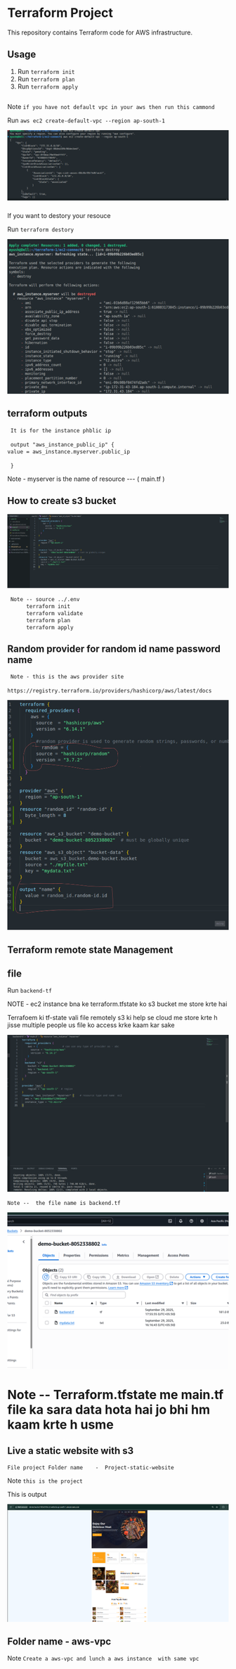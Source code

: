 # Terraform Project

This repository contains Terraform code for AWS infrastructure.

## Usage
1. Run `terraform init`
2. Run `terraform plan`
3. Run `terraform apply`

##

  Note ` if you have not default vpc in your aws then run this cammond `

  Run ` aws ec2 create-default-vpc --region ap-south-1 `

   ![alt text](<Screenshot from 2025-09-26 15-53-27.png>)

### 
  If you want to destory  your resouce 
  
  Run `terraform destory `

  ![alt text](<Screenshot from 2025-09-26 16-19-37.png>)



  ## terraform outputs 

     It is for the instance phblic ip 

     output "aws_instance_public_ip" {
    value = aws_instance.myserver.public_ip
  
     }

Note - myserver is the name of resource   ---   ( main.tf )






 ## How to create s3 bucket 


![alt text](<Screenshot from 2025-09-29 16-21-24.png>)

     Note -- source ../.env 
          terraform init 
          terraform validate 
          terraform plan 
          terraform apply   


## Random provider for random id name password name   


     Note - this is the aws provider site

    https://registry.terraform.io/providers/hashicorp/aws/latest/docs


  ![alt text](image.png)


  ##  Terraform remote state Management 

## file 
Run ` backend-tf `

   NOTE -  ec2 instance bna ke terraform.tfstate ko  s3 bucket me store krte hai  

Terrafoem ki tf-state vali file remotely s3 ki help se cloud me store krte h  jisse multiple people us file ko access krke kaam  kar sake 
   
   ![alt text](<Screenshot from 2025-09-29 18-00-15.png>)

    Note --  the file name is backend.tf 

   ![alt text](<Screenshot from 2025-09-29 18-00-57.png>)

 # Note -- Terraform.tfstate  me main.tf file ka sara data hota hai  jo bhi hm kaam krte h usme 
   

  ## Live a static website with s3 

    File project Folder name    -  Project-static-website

   Note ` this is the project ` 


   This is output 

  ![alt text](<Screenshot from 2025-09-30 17-08-40.png>)
   
   ##  Folder name - aws-vpc
   Note ` Create a aws-vpc and lunch a aws instance  with same vpc `
   

